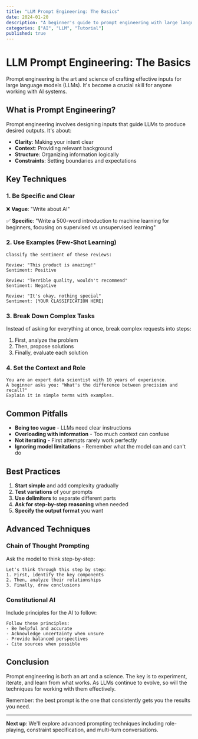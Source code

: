 ```yaml
---
title: "LLM Prompt Engineering: The Basics"
date: 2024-01-20
description: "A beginner's guide to prompt engineering with large language models - techniques, best practices, and common pitfalls."
categories: ["AI", "LLM", "Tutorial"]
published: true
---
```


# LLM Prompt Engineering: The Basics

Prompt engineering is the art and science of crafting effective inputs for large language models (LLMs). It's become a crucial skill for anyone working with AI systems.

## What is Prompt Engineering?

Prompt engineering involves designing inputs that guide LLMs to produce desired outputs. It's about:

- **Clarity**: Making your intent clear
- **Context**: Providing relevant background
- **Structure**: Organizing information logically
- **Constraints**: Setting boundaries and expectations

## Key Techniques

### 1. Be Specific and Clear

❌ **Vague**: "Write about AI"

✅ **Specific**: "Write a 500-word introduction to machine learning for beginners, focusing on supervised vs unsupervised learning"

### 2. Use Examples (Few-Shot Learning)

```
Classify the sentiment of these reviews:

Review: "This product is amazing!"
Sentiment: Positive

Review: "Terrible quality, wouldn't recommend"
Sentiment: Negative

Review: "It's okay, nothing special"
Sentiment: [YOUR CLASSIFICATION HERE]
```

### 3. Break Down Complex Tasks

Instead of asking for everything at once, break complex requests into steps:

1. First, analyze the problem
2. Then, propose solutions
3. Finally, evaluate each solution

### 4. Set the Context and Role

```
You are an expert data scientist with 10 years of experience. 
A beginner asks you: "What's the difference between precision and recall?"
Explain it in simple terms with examples.
```

## Common Pitfalls

- **Being too vague** - LLMs need clear instructions
- **Overloading with information** - Too much context can confuse
- **Not iterating** - First attempts rarely work perfectly
- **Ignoring model limitations** - Remember what the model can and can't do

## Best Practices

1. **Start simple** and add complexity gradually
2. **Test variations** of your prompts
3. **Use delimiters** to separate different parts
4. **Ask for step-by-step reasoning** when needed
5. **Specify the output format** you want

## Advanced Techniques

### Chain of Thought Prompting

Ask the model to think step-by-step:

```
Let's think through this step by step:
1. First, identify the key components
2. Then, analyze their relationships
3. Finally, draw conclusions
```

### Constitutional AI

Include principles for the AI to follow:

```
Follow these principles:
- Be helpful and accurate
- Acknowledge uncertainty when unsure
- Provide balanced perspectives
- Cite sources when possible
```

## Conclusion

Prompt engineering is both an art and a science. The key is to experiment, iterate, and learn from what works. As LLMs continue to evolve, so will the techniques for working with them effectively.

Remember: the best prompt is the one that consistently gets you the results you need.

---

**Next up**: We'll explore advanced prompting techniques including role-playing, constraint specification, and multi-turn conversations.